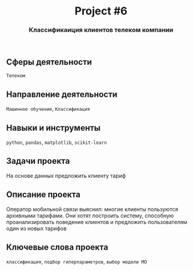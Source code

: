 <h1 align="center">  
  Project #6 
</h1> 

<h3 align="center"> Классификаиция клиентов телеком компании </h3>
<br>

## Сферы деятельности
`Телеком`

## Направление деятельности
`Машинное обучение`, `Классификация`

## Навыки и инструменты
`python`, `pandas`, `matplotlib`, `scikit-learn`

## Задачи проекта
На основе данных предложить клиенту тариф

## Описание проекта
Оператор мобильной связи выяснил: многие клиенты пользуются архивными тарифами. Они хотят построить систему, способную проанализировать поведение клиентов и предложить пользователям один из новых тарифов

## Ключевые слова проекта
`классификация`, `подбор гиперпараметров`, `выбор модели МО`
